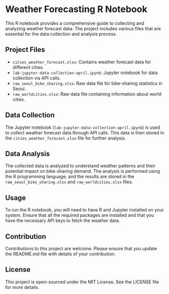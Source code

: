 # Weather Forecasting R Notebook

This R notebook provides a comprehensive guide to collecting and analyzing weather forecast data. The project includes various files that are essential for the data collection and analysis process.

## Project Files

- `cities_weather_forecast.xlsx`: Contains weather forecast data for different cities.
- `lab-jupyter-data-collection-april.ipynb`: Jupyter notebook for data collection via API calls.
- `raw_seoul_bike_sharing.xlsx`: Raw data file for bike-sharing statistics in Seoul.
- `raw_worldcities.xlsx`: Raw data file containing information about world cities.

## Data Collection

The Jupyter notebook (`lab-jupyter-data-collection-april.ipynb`) is used to collect weather forecast data through API calls. This data is then stored in the `cities_weather_forecast.xlsx` file for further analysis.

## Data Analysis

The collected data is analyzed to understand weather patterns and their potential impact on bike-sharing demand. The analysis is performed using the R programming language, and the results are stored in the `raw_seoul_bike_sharing.xlsx` and `raw_worldcities.xlsx` files.

## Usage

To run the R notebook, you will need to have R and Jupyter installed on your system. Ensure that all the required packages are installed and that you have the necessary API keys to fetch the weather data.

## Contribution

Contributions to this project are welcome. Please ensure that you update the README.md file with details of your contribution.

## License

This project is open-sourced under the MIT License. See the LICENSE file for more details.
